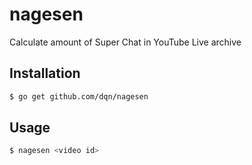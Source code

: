 # nagesen

Calculate amount of Super Chat in YouTube Live archive

## Installation

```bash
$ go get github.com/dqn/nagesen
```

## Usage

```bash
$ nagesen <video id>
```
